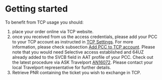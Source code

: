 # Getting started

To benefit from TCP usage you should:

1. place your order online via TCP website.
2. once you received from us the access credentials, please add your PCC to your TCP account as instructed in [TCP Settings](https://omega.travelcloudpro.eu/#/settings). For more information, please check subsection [Add PCC to TCP account](/getting-started/pcc-activation/add-pcc-to-tcp-account.md). Please note that you would need Selective access established and 64UZ already added to the SVCB field in AAT profile of your PCC. Check out the latest procedure via ASK Travelport [AN16072](https://goo.gl/A4PUc4). Please contact your local Travelport representative for further details. 
3. Retrieve PNR containing the ticket you wish to exchange in TCP.



